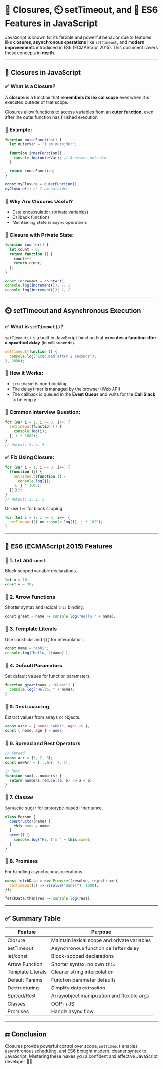 # 🔐 Closures, ⏲️ setTimeout, and 🚀 ES6 Features in JavaScript

JavaScript is known for its flexible and powerful behavior due to features like **closures**, **asynchronous operations** like `setTimeout`, and **modern improvements** introduced in ES6 (ECMAScript 2015). This document covers these concepts in **depth**.

---

## 🔐 Closures in JavaScript

### ✅ What is a Closure?

A **closure** is a function that **remembers its lexical scope** even when it is executed outside of that scope.

Closures allow functions to access variables from an **outer function**, even after the outer function has finished execution.

### 🔹 Example:

```js
function outerFunction() {
  let outerVar = 'I am outside!';

  function innerFunction() {
    console.log(outerVar); // Accesses outerVar
  }

  return innerFunction;
}

const myClosure = outerFunction();
myClosure(); // I am outside!
```

### 🔸 Why Are Closures Useful?

* Data encapsulation (private variables)
* Callback functions
* Maintaining state in async operations

### 🔹 Closure with Private State:

```js
function counter() {
  let count = 0;
  return function () {
    count++;
    return count;
  };
}

const increment = counter();
console.log(increment()); // 1
console.log(increment()); // 2
```

---

## ⏲️ setTimeout and Asynchronous Execution

### ✅ What is `setTimeout()`?

`setTimeout()` is a built-in JavaScript function that **executes a function after a specified delay** (in milliseconds).

```js
setTimeout(function () {
  console.log("Executed after 2 seconds");
}, 2000);
```

### 🔹 How it Works:

* `setTimeout` is non-blocking
* The delay timer is managed by the browser (Web API)
* The callback is queued in the **Event Queue** and waits for the **Call Stack** to be empty

### 🔸 Common Interview Question:

```js
for (var i = 1; i <= 3; i++) {
  setTimeout(function () {
    console.log(i);
  }, i * 1000);
}
// Output: 4, 4, 4
```

### ✅ Fix Using Closure:

```js
for (var i = 1; i <= 3; i++) {
  (function (j) {
    setTimeout(function () {
      console.log(j);
    }, j * 1000);
  })(i);
}
// Output: 1, 2, 3
```

Or use `let` for block scoping:

```js
for (let i = 1; i <= 3; i++) {
  setTimeout(() => console.log(i), i * 1000);
}
```

---

## 🚀 ES6 (ECMAScript 2015) Features

### 🔹 1. `let` and `const`

Block-scoped variable declarations.

```js
let x = 10;
const y = 20;
```

### 🔹 2. Arrow Functions

Shorter syntax and lexical `this` binding.

```js
const greet = name => console.log("Hello " + name);
```

### 🔹 3. Template Literals

Use backticks and `${}` for interpolation.

```js
const name = "Abhi";
console.log(`Hello, ${name}`);
```

### 🔹 4. Default Parameters

Set default values for function parameters.

```js
function greet(name = "Guest") {
  console.log("Hello, " + name);
}
```

### 🔹 5. Destructuring

Extract values from arrays or objects.

```js
const user = { name: "Abhi", age: 25 };
const { name, age } = user;
```

### 🔹 6. Spread and Rest Operators

```js
// Spread
const arr = [1, 2, 3];
const newArr = [...arr, 4, 5];

// Rest
function sum(...numbers) {
  return numbers.reduce((a, b) => a + b);
}
```

### 🔹 7. Classes

Syntactic sugar for prototype-based inheritance.

```js
class Person {
  constructor(name) {
    this.name = name;
  }
  greet() {
    console.log("Hi, I’m " + this.name);
  }
}
```

### 🔹 8. Promises

For handling asynchronous operations.

```js
const fetchData = new Promise((resolve, reject) => {
  setTimeout(() => resolve("Done!"), 1000);
});

fetchData.then(res => console.log(res));
```

---

## ✅ Summary Table

| Feature           | Purpose                                      |
| ----------------- | -------------------------------------------- |
| Closure           | Maintain lexical scope and private variables |
| setTimeout        | Asynchronous function call after delay       |
| let/const         | Block-scoped declarations                    |
| Arrow Function    | Shorter syntax, no own `this`                |
| Template Literals | Cleaner string interpolation                 |
| Default Params    | Function parameter defaults                  |
| Destructuring     | Simplify data extraction                     |
| Spread/Rest       | Array/object manipulation and flexible args  |
| Classes           | OOP in JS                                    |
| Promises          | Handle async flow                            |

---

## 🔚 Conclusion

Closures provide powerful control over scope, `setTimeout` enables asynchronous scheduling, and ES6 brought modern, cleaner syntax to JavaScript. Mastering these makes you a confident and effective JavaScript developer 💪🚀
